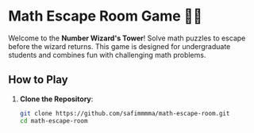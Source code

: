 # Math Escape Room Game 🏰🔢

Welcome to the **Number Wizard's Tower**! Solve math puzzles to escape before the wizard returns. This game is designed for undergraduate students and combines fun with challenging math problems.

## How to Play

1. **Clone the Repository**:
   ```bash
   git clone https://github.com/safimmmma/math-escape-room.git
   cd math-escape-room
